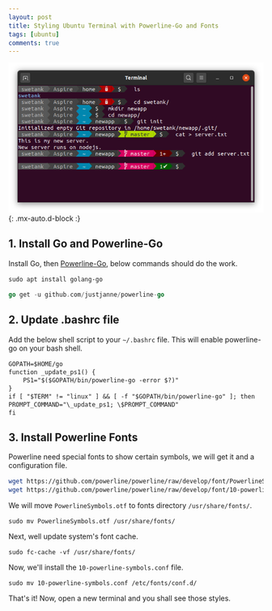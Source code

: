 ```yaml
---
layout: post
title: Styling Ubuntu Terminal with Powerline-Go and Fonts
tags: [ubuntu]
comments: true
---
```


![Crepe](/assets/img/posts/utp/terminal-style-powerlinego.png){: .mx-auto.d-block :}

## 1. Install Go and Powerline-Go

Install Go, then [Powerline-Go](https://github.com/justjanne/powerline-go), below commands should do the work.

```shell
sudo apt install golang-go
```

```go
go get -u github.com/justjanne/powerline-go
```

## 2. Update .bashrc file

Add the below shell script to your `~/.bashrc` file. This will enable powerline-go on your bash shell.

```shell
GOPATH=$HOME/go
function _update_ps1() {
    PS1="$($GOPATH/bin/powerline-go -error $?)"
}
if [ "$TERM" != "linux" ] && [ -f "$GOPATH/bin/powerline-go" ]; then
PROMPT_COMMAND="\_update_ps1; \$PROMPT_COMMAND"
fi
```

## 3. Install Powerline Fonts

Powerline need special fonts to show certain symbols, we will get it and a configuration file.

```bash
wget https://github.com/powerline/powerline/raw/develop/font/PowerlineSymbols.otf
wget https://github.com/powerline/powerline/raw/develop/font/10-powerline-symbols.conf
```

We will move `PowerlineSymbols.otf` to fonts directory `/usr/share/fonts/`.

```shell
sudo mv PowerlineSymbols.otf /usr/share/fonts/
```

Next, well update system's font cache.

```shell
sudo fc-cache -vf /usr/share/fonts/
```

Now, we'll install the `10-powerline-symbols.conf` file.

```shell
sudo mv 10-powerline-symbols.conf /etc/fonts/conf.d/
```

That's it! Now, open a new terminal and you shall see those styles.
